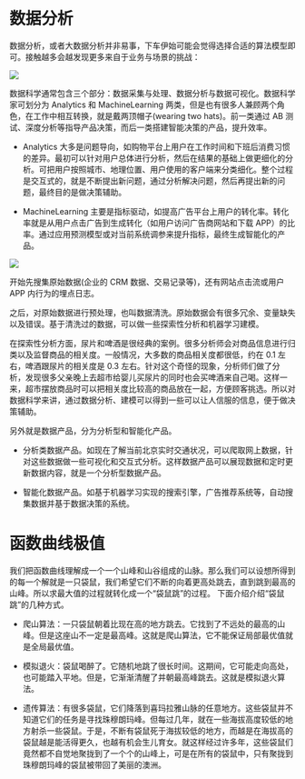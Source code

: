 # 数据分析

数据分析，或者大数据分析并非易事，下车伊始可能会觉得选择合适的算法模型即可。接触越多会越发现更多来自于业务与场景的挑战：

![](https://tva1.sinaimg.cn/large/007DFXDhgy1g4dui70rgej30iw0b2gmq.jpg)

数据科学通常包含三个部分：数据采集与处理、数据分析与数据可视化。数据科学家可划分为 Analytics 和 MachineLearning 两类，但是也有很多人兼顾两个角色，在工作中相互转换，就是戴两顶帽子(wearing two hats)。前一类通过 AB 测试、深度分析等指导产品决策，而后一类搭建智能决策的产品，提升效率。

- Analytics 大多是问题导向，如购物平台上用户在工作时间和下班后消费习惯的差异。最初可以针对用户总体进行分析，然后在结果的基础上做更细化的分析。可把用户按照城市、地理位置、用户使用的客户端来分类细化。整个过程是交互式的，就是不断提出新问题，通过分析解决问题，然后再提出新的问题，最终目的是做决策辅助。

- MachineLearning 主要是指标驱动，如提高广告平台上用户的转化率。转化率就是从用户点击广告到生成转化（如用户访问广告商网站和下载 APP）的比率。通过应用预测模型或对当前系统调参来提升指标，最终生成智能化的产品。

![](https://i.postimg.cc/Hn1mqkH9/image.png)

开始先搜集原始数据(企业的 CRM 数据、交易记录等)，还有网站点击流或用户 APP 内行为的埋点日志。

之后，对原始数据进行预处理，也叫数据清洗。原始数据会有很多冗余、变量缺失以及错误。基于清洗过的数据，可以做一些探索性分析和机器学习建模。

在探索性分析方面，尿片和啤酒是很经典的案例。很多分析师会对商品信息进行归类以及监督商品的相关度。一般情况，大多数的商品相关度都很低，约在 0.1 左右，啤酒跟尿片的相关度是 0.3 左右。针对这个奇怪的现象，分析师们做了分析，发现很多父亲晚上去超市给婴儿买尿片的同时也会买啤酒来自己喝。这样一来，超市摆放商品时可以把相关度比较高的商品放在一起，方便顾客挑选。所以对数据科学来讲，通过数据分析、建模可以得到一些可以让人信服的信息，便于做决策辅助。

另外就是数据产品，分为分析型和智能化产品。

- 分析类数据产品。如现在了解当前北京实时交通状况，可以爬取网上数据，针对这些数据做一些可视化和交互式分析。这样数据产品可以展现数据和定时更新数据内容，就是一个分析型数据产品。

- 智能化数据产品。如基于机器学习实现的搜索引擎，广告推荐系统等，自动搜集数据并基于数据决策的系统。

# 函数曲线极值

我们把函数曲线理解成一个一个山峰和山谷组成的山脉。那么我们可以设想所得到的每一个解就是一只袋鼠，我们希望它们不断的向着更高处跳去，直到跳到最高的山峰。所以求最大值的过程就转化成一个“袋鼠跳”的过程。
下面介绍介绍“袋鼠跳”的几种方式。

- 爬山算法：一只袋鼠朝着比现在高的地方跳去。它找到了不远处的最高的山峰。但是这座山不一定是最高峰。这就是爬山算法，它不能保证局部最优值就是全局最优值。

- 模拟退火：袋鼠喝醉了。它随机地跳了很长时间。这期间，它可能走向高处，也可能踏入平地。但是，它渐渐清醒了并朝最高峰跳去。这就是模拟退火算法。

- 遗传算法：有很多袋鼠，它们降落到喜玛拉雅山脉的任意地方。这些袋鼠并不知道它们的任务是寻找珠穆朗玛峰。但每过几年，就在一些海拔高度较低的地方射杀一些袋鼠。于是，不断有袋鼠死于海拔较低的地方，而越是在海拔高的袋鼠越是能活得更久，也越有机会生儿育女。就这样经过许多年，这些袋鼠们竟然都不自觉地聚拢到了一个个的山峰上，可是在所有的袋鼠中，只有聚拢到珠穆朗玛峰的袋鼠被带回了美丽的澳洲。

